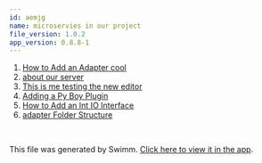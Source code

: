 ```yaml
---
id: aemjg
name: microservies in our project
file_version: 1.0.2
app_version: 0.8.8-1
---
```


<!-- Steps - Do not remove this comment -->
1. [How to Add an Adapter cool](how-to-add-an-adapter-cool.x1fqx.sw.md)
2. [about our server](https://swimm-web-app.web.app/repos/Z2l0aHViJTNBJTNBcHJvZHVjdC1zdGFnaW5nJTNBJTNBc3dpbW1pbw==/docs/glij4)
3. [This is me testing the new editor](https://swimm-web-app.web.app/repos/Z2l0aHViJTNBJTNBcHJvZHVjdC1zdGFnaW5nJTNBJTNBc3dpbW1pbw==/docs/tmjme)
4. [Adding a Py Boy Plugin](https://swimm-web-app.web.app/repos/Z2l0aHViJTNBJTNBUHlCb3klM0ElM0FnaWxhZG5hdm90/docs/opf19)
5. [How to Add an Int IO Interface](https://swimm-web-app.web.app/repos/Z2l0aHViJTNBJTNBUHlCb3klM0ElM0FnaWxhZG5hdm90/docs/ik5t1)
6. [adapter Folder Structure](adapter-folder-structure.r0z14.sw.md)


<br/>

This file was generated by Swimm. [Click here to view it in the app](https://swimm-web-app.web.app/repos/Z2l0aHViJTNBJTNBQ2hhdHRlckJvdCUzQSUzQWdpbGFkbmF2b3Q=/docs/aemjg).